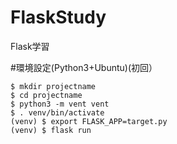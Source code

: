 # FlaskStudy
Flask学習

#環境設定(Python3+Ubuntu)(初回）  
```
$ mkdir projectname  
$ cd projectname  
$ python3 -m vent vent  
$ . venv/bin/activate
(venv) $ export FLASK_APP=target.py
(venv) $ flask run
```
